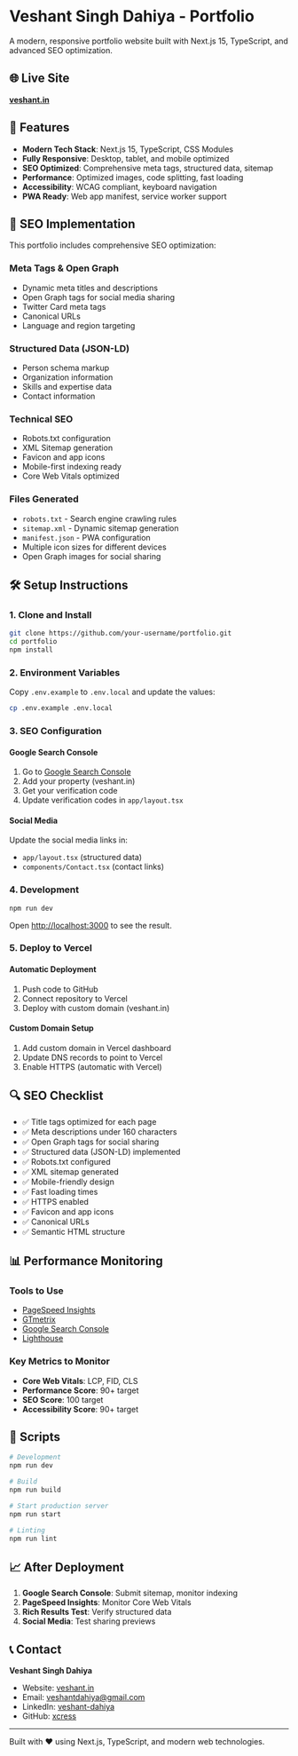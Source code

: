 # Veshant Singh Dahiya - Portfolio

A modern, responsive portfolio website built with Next.js 15, TypeScript, and advanced SEO optimization.

## 🌐 Live Site
**[veshant.in](https://veshant.in)**

## 🚀 Features

- **Modern Tech Stack**: Next.js 15, TypeScript, CSS Modules
- **Fully Responsive**: Desktop, tablet, and mobile optimized
- **SEO Optimized**: Comprehensive meta tags, structured data, sitemap
- **Performance**: Optimized images, code splitting, fast loading
- **Accessibility**: WCAG compliant, keyboard navigation
- **PWA Ready**: Web app manifest, service worker support

## 🎯 SEO Implementation

This portfolio includes comprehensive SEO optimization:

### Meta Tags & Open Graph
- Dynamic meta titles and descriptions
- Open Graph tags for social media sharing
- Twitter Card meta tags
- Canonical URLs
- Language and region targeting

### Structured Data (JSON-LD)
- Person schema markup
- Organization information
- Skills and expertise data
- Contact information

### Technical SEO
- Robots.txt configuration
- XML Sitemap generation
- Favicon and app icons
- Mobile-first indexing ready
- Core Web Vitals optimized

### Files Generated
- `robots.txt` - Search engine crawling rules
- `sitemap.xml` - Dynamic sitemap generation
- `manifest.json` - PWA configuration
- Multiple icon sizes for different devices
- Open Graph images for social sharing

## 🛠️ Setup Instructions

### 1. Clone and Install
```bash
git clone https://github.com/your-username/portfolio.git
cd portfolio
npm install
```

### 2. Environment Variables
Copy `.env.example` to `.env.local` and update the values:
```bash
cp .env.example .env.local
```

### 3. SEO Configuration

#### Google Search Console
1. Go to [Google Search Console](https://search.google.com/search-console)
2. Add your property (veshant.in)
3. Get your verification code
4. Update verification codes in `app/layout.tsx`

#### Social Media
Update the social media links in:
- `app/layout.tsx` (structured data)
- `components/Contact.tsx` (contact links)

### 4. Development
```bash
npm run dev
```

Open [http://localhost:3000](http://localhost:3000) to see the result.

### 5. Deploy to Vercel

#### Automatic Deployment
1. Push code to GitHub
2. Connect repository to Vercel
3. Deploy with custom domain (veshant.in)

#### Custom Domain Setup
1. Add custom domain in Vercel dashboard
2. Update DNS records to point to Vercel
3. Enable HTTPS (automatic with Vercel)

## 🔍 SEO Checklist

- ✅ Title tags optimized for each page
- ✅ Meta descriptions under 160 characters
- ✅ Open Graph tags for social sharing
- ✅ Structured data (JSON-LD) implemented
- ✅ Robots.txt configured
- ✅ XML sitemap generated
- ✅ Mobile-friendly design
- ✅ Fast loading times
- ✅ HTTPS enabled
- ✅ Favicon and app icons
- ✅ Canonical URLs
- ✅ Semantic HTML structure

## 📊 Performance Monitoring

### Tools to Use
- [PageSpeed Insights](https://pagespeed.web.dev/)
- [GTmetrix](https://gtmetrix.com/)
- [Google Search Console](https://search.google.com/search-console)
- [Lighthouse](https://web.dev/measure/)

### Key Metrics to Monitor
- **Core Web Vitals**: LCP, FID, CLS
- **Performance Score**: 90+ target
- **SEO Score**: 100 target
- **Accessibility Score**: 90+ target

## 🚦 Scripts

```bash
# Development
npm run dev

# Build
npm run build

# Start production server
npm run start

# Linting
npm run lint
```

## 📈 After Deployment

1. **Google Search Console**: Submit sitemap, monitor indexing
2. **PageSpeed Insights**: Monitor Core Web Vitals
3. **Rich Results Test**: Verify structured data
4. **Social Media**: Test sharing previews

## 📞 Contact

**Veshant Singh Dahiya**
- Website: [veshant.in](https://veshant.in)
- Email: veshantdahiya@gmail.com
- LinkedIn: [veshant-dahiya](https://linkedin.com/in/veshant-dahiya)
- GitHub: [xcress](https://github.com/xcress)

---

Built with ❤️ using Next.js, TypeScript, and modern web technologies.
